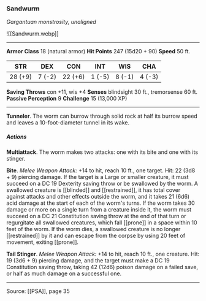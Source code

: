 ### Sandwurm
_Gargantuan monstrosity, unaligned_

![[Sandwurm.webp]]




---

**Armor Class** 18 (natural armor)
**Hit Points** 247 (15d20 + 90)
**Speed** 50 ft.

| STR     | DEX     | CON     | INT     | WIS     | CHA     |
|---------|---------|---------|---------|---------|---------|
| 28 (+9) | 7 (-2) | 22 (+6) | 1 (-5) | 8 (-1) | 4 (-3) |

**Saving Throws** con +11, wis +4
**Senses** blindsight 30 ft., tremorsense 60 ft.
**Passive Perception** 9
**Challenge** 15 (13,000 XP)

---

**Tunneler**. The worm can burrow through solid rock at half its burrow speed and leaves a 10-foot-diameter tunnel in its wake.

##### Actions
**Multiattack**. The worm makes two attacks: one with its bite and one with its stinger.

**Bite**. _Melee Weapon Attack:_ +14 to hit, reach 10 ft., one target. Hit: 22 (3d8 + 9) piercing damage. If the target is a Large or smaller creature, it must succeed on a DC 19 Dexterity saving throw or be swallowed by the worm. A swallowed creature is [[blinded]] and [[restrained]], it has total cover against attacks and other effects outside the worm, and it takes 21 (6d6) acid damage at the start of each of the worm's turns. If the worm takes 30 damage or more on a single turn from a creature inside it, the worm must succeed on a DC 21 Constitution saving throw at the end of that turn or regurgitate all swallowed creatures, which fall [[prone]] in a space within 10 feet of the worm. If the worm dies, a swallowed creature is no longer [[restrained]] by it and can escape from the corpse by using 20 feet of movement, exiting [[prone]].

**Tail Stinger**. _Melee Weapon Attack:_ +14 to hit, reach 10 ft., one creature. Hit: 19 (3d6 + 9) piercing damage, and the target must make a DC 19 Constitution saving throw, taking 42 (12d6) poison damage on a failed save, or half as much damage on a successful one.


---

Source: [[PSA]], page 35